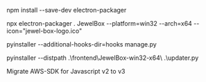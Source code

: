 npm install --save-dev electron-packager
<!-- Package Client -->
npx electron-packager . JewelBox --platform=win32 --arch=x64 --icon="jewel-box-logo.ico" 

<!-- Server exe -->
pyinstaller  --additional-hooks-dir=hooks manage.py

<!-- Updater exe -->
pyinstaller --distpath .\frontend\JewelBox-win32-x64\ .\updater.py

Migrate AWS-SDK for Javascript v2 to v3